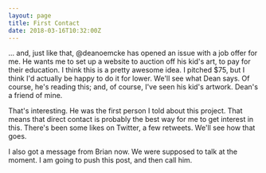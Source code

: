```yaml
---
layout: page
title: First Contact
date: 2018-03-16T10:32:00Z
---
```


... and, just like that, @deanoemcke has opened an issue with a job offer for me. He wants me to set up a website to auction off his kid's art, to pay for their education. I think this is a pretty awesome idea. I pitched $75, but I think I'd actually be happy to do it for lower. We'll see what Dean says. Of course, he's reading this; and, of course, I've seen his kid's artwork. Dean's a friend of mine.

That's interesting. He was the first person I told about this project. That means that direct contact is probably the best way for me to get interest in this. There's been some likes on Twitter, a few retweets. We'll see how that goes.

I also got a message from Brian now. We were supposed to talk at the moment. I am going to push this post, and then call him.